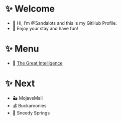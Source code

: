 # ✨ Welcome
- 👋 Hi, I’m @Sandalots and this is my GitHub Profile.
- 🍹 Enjoy your stay and have fun!

# ✨ Menu
- 🧑‍ [The Great Intelligence](https://www.sandymacdonald.co.uk)

# ✨ Next
- 🏜️ MojaveMail
- 💰 Buckaroonies
- 🌴 Sneedy Springs

<!---
Sandalots/Sandalots is a ✨ special ✨ repository because its `README.md` (this file) appears on your GitHub profile.
You can click the Preview link to take a look at your changes.
--->
